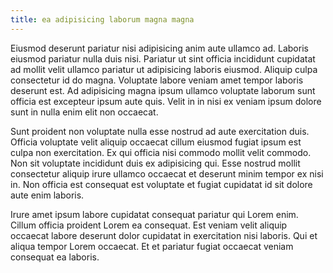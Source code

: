```yaml
---
title: ea adipisicing laborum magna magna
---
```


Eiusmod deserunt pariatur nisi adipisicing anim aute ullamco ad. Laboris eiusmod pariatur nulla duis nisi. Pariatur ut sint officia incididunt cupidatat ad mollit velit ullamco pariatur ut adipisicing laboris eiusmod. Aliquip culpa consectetur id do magna. Voluptate labore veniam amet tempor laboris deserunt est. Ad adipisicing magna ipsum ullamco voluptate laborum sunt officia est excepteur ipsum aute quis. Velit in in nisi ex veniam ipsum dolore sunt in nulla enim elit non occaecat.

Sunt proident non voluptate nulla esse nostrud ad aute exercitation duis. Officia voluptate velit aliquip occaecat cillum eiusmod fugiat ipsum est culpa non exercitation. Ex qui officia nisi commodo mollit velit commodo. Non sit voluptate incididunt duis ex adipisicing qui. Esse nostrud mollit consectetur aliquip irure ullamco occaecat et deserunt minim tempor ex nisi in. Non officia est consequat est voluptate et fugiat cupidatat id sit dolore aute enim laboris.

Irure amet ipsum labore cupidatat consequat pariatur qui Lorem enim. Cillum officia proident Lorem ea consequat. Est veniam velit aliquip occaecat labore deserunt dolor cupidatat in exercitation nisi laboris. Qui et aliqua tempor Lorem occaecat. Et et pariatur fugiat occaecat veniam consequat ea laboris.